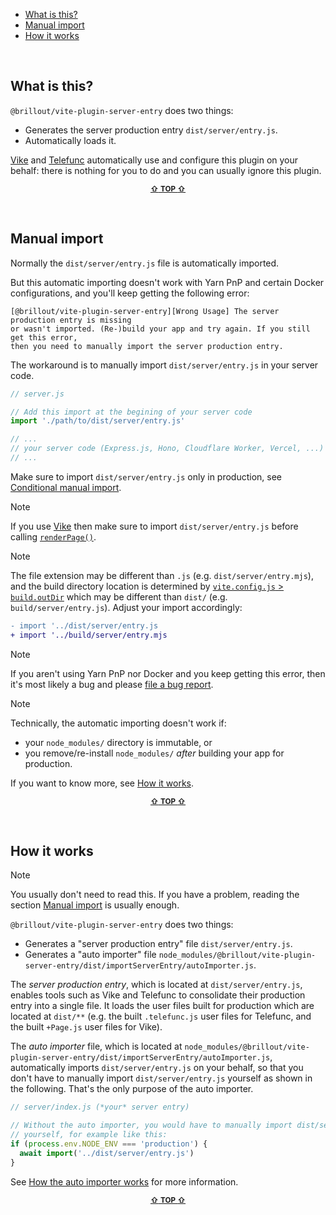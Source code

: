 - [What is this?](#what-is-this)
- [Manual import](#manual-import)
- [How it works](#how-it-works)

&nbsp;


## What is this?

`@brillout/vite-plugin-server-entry` does two things:
 - Generates the server production entry `dist/server/entry.js`.
 - Automatically loads it.

[Vike](https://vike.dev) and [Telefunc](https://telefunc.com) automatically use and configure this plugin on your behalf: there is nothing for you to do and you can usually ignore this plugin.

<p align="center"><sup><a href="#readme"><b>&#8679;</b> <b>TOP</b> <b>&#8679;</b></a></sup></p><br/>


## Manual import

Normally the `dist/server/entry.js` file is automatically imported.

But this automatic importing doesn't work with Yarn PnP and certain Docker configurations, and you'll keep getting the following error:

```
[@brillout/vite-plugin-server-entry][Wrong Usage] The server production entry is missing
or wasn't imported. (Re-)build your app and try again. If you still get this error,
then you need to manually import the server production entry.
```

The workaround is to manually import `dist/server/entry.js` in your server code.

```js
// server.js

// Add this import at the begining of your server code
import './path/to/dist/server/entry.js'

// ...
// your server code (Express.js, Hono, Cloudflare Worker, Vercel, ...)
// ...
```

Make sure to import `dist/server/entry.js` only in production, see [Conditional manual import](https://github.com/brillout/vite-plugin-server-entry/issues/6).

> [!NOTE]
> If you use [Vike](https://vike.dev/) then make sure to import `dist/server/entry.js` before calling [`renderPage()`](https://vike.dev/renderPage).

> [!NOTE]
> The file extension may be different than `.js` (e.g. `dist/server/entry.mjs`), and the build directory location is determined by [`vite.config.js` > `build.outDir`](https://vitejs.dev/config/build-options.html#build-outdir) which may be different than `dist/` (e.g. `build/server/entry.js`). Adjust your import accordingly:
>
> ```diff
> - import '../dist/server/entry.js
> + import '../build/server/entry.mjs
> ```

> [!NOTE]
> If you aren't using Yarn PnP nor Docker and you keep getting this error, then it's most likely a bug and please [file a bug report](https://github.com/brillout/vite-plugin-server-entry/issues/new).

> [!NOTE]
> Technically, the automatic importing doesn't work if:
>  - your `node_modules/` directory is immutable, or
>  - you remove/re-install `node_modules/` *after* building your app for production.
>
> If you want to know more, see [How it works](#how-it-works).


<p align="center"><sup><a href="#readme"><b>&#8679;</b> <b>TOP</b> <b>&#8679;</b></a></sup></p><br/>


## How it works

> [!NOTE]
> You usually don't need to read this. If you have a problem, reading the section [Manual import](#Manual-import) is usually enough.

`@brillout/vite-plugin-server-entry` does two things:
 - Generates a "server production entry" file `dist/server/entry.js`.
 - Generates a "auto importer" file `node_modules/@brillout/vite-plugin-server-entry/dist/importServerEntry/autoImporter.js`.

The *server production entry*, which is located at `dist/server/entry.js`, enables tools such as Vike and Telefunc to consolidate their production entry into a single file. It loads the user files built for production which are located at `dist/**` (e.g. the built `.telefunc.js` user files for Telefunc, and the built `+Page.js` user files for Vike).

The *auto importer* file, which is located at `node_modules/@brillout/vite-plugin-server-entry/dist/importServerEntry/autoImporter.js`, automatically imports `dist/server/entry.js` on your behalf, so that you don't have to manually import `dist/server/entry.js` yourself as shown in the following. That's the only purpose of the auto importer.

```js
// server/index.js (*your* server entry)

// Without the auto importer, you would have to manually import dist/server/entry.js
// yourself, for example like this:
if (process.env.NODE_ENV === 'production') {
  await import('../dist/server/entry.js')
}
```

See [How the auto importer works](https://github.com/brillout/vite-plugin-server-entry/issues/4) for more information.

<p align="center"><sup><a href="#readme"><b>&#8679;</b> <b>TOP</b> <b>&#8679;</b></a></sup></p><br/>
